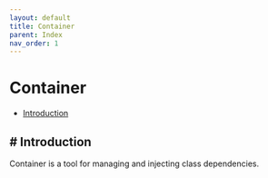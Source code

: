 ```yaml
---
layout: default
title: Container
parent: Index
nav_order: 1
---
```

# Container

- [Introduction](#-introduction)
  
## # Introduction
Container is a tool for managing and injecting class dependencies.
